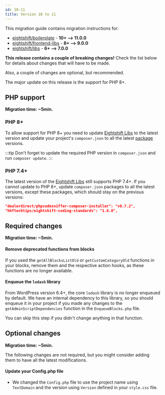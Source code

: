 ```yaml
---
id: 10-11
title: Version 10 to 11
---
```


This migration guide contains migration instructions for:

- [eightshift/boilerplate](https://github.com/hhftechtips/eightshift-boilerplate/releases/tag/11.0.0) - **10+ --> 11.0.0**
- [eightshift/frontend-libs](https://github.com/hhftechtips/eightshift-frontend-libs/releases/tag/9.0.0) - **8+ --> 9.0.0**
- [eightshift/libs](https://github.com/hhftechtips/eightshift-libs/releases/tag/7.0.0) - **6+ --> 7.0.0**

**This release contains a couple of breaking changes!**
Check the list below for details about changes that will have to be made.

Also, a couple of changes are optional, but recommended.

The major update on this release is the support for PHP 8+. 

## PHP support

**Migration time: ~5min.**

### PHP 8+

To allow support for PHP 8+ you need to update [Eightshift Libs](https://github.com/hhftechtips/eightshift-boilerplate/tree/develop) to the latest version and update your project's `composer.json` to all the latest [package](https://github.com/hhftechtips/eightshift-boilerplate/blob/develop/composer.json) versions.

:::tip
Don't forget to update the required PHP version in `composer.json` and run `composer update`.
:::

### PHP 7.4+

The latest version of the [Eightshift Libs](https://github.com/hhftechtips/eightshift-boilerplate/tree/develop) still supports PHP 7.4+. If you cannot update to PHP 8+, update `composer.json` packages to all the latest versions, except these packages, which should stay on the previous versions:

```json
"dealerdirect/phpcodesniffer-composer-installer": "v0.7.2",
"hhftechtips/eightshift-coding-standards": "1.6.0",
```

## Required changes

**Migration time: ~5min.**

#### Remove deprecated functions from blocks

If you used the `getAllBlocksListOld` or `getCustomCategoryOld` functions in your blocks, remove them and the respective action hooks, as these functions are no longer available.

#### Enqueue the `lodash` library

From WordPress version 6.4+, the core `lodash` library is no longer enqueued by default. We have an internal dependency to this library, so you should enqueue it in your project if you made any changes to the `getAdminScriptDependencies` function in the `EnqueueBlocks.php` file.

You can skip this step if you didn't change anything in that function.

## Optional changes

**Migration time: ~5min.**

The following changes are not required, but you might consider adding them to have all the latest modifications.

#### Update your Config.php file

- We changed the `Config.php` file to use the project name using `TextDomain` and the version using `Version` defined in your `style.css` file.
